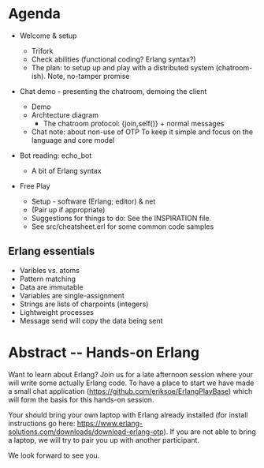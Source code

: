 
Agenda
======

- Welcome & setup
  - Trifork
  - Check abilities (functional coding? Erlang syntax?)
  - The plan: to setup up and play with a distributed system
    (chatroom-ish). Note, no-tamper promise

- Chat demo - presenting the chatroom, demoing the client
  - Demo
  - Archtecture diagram
    - The chatroom protocol: {join,self()} + normal messages
  - Chat note: about non-use of OTP
    To keep it simple and focus on the language and core model

- Bot reading: echo_bot
  - A bit of Erlang syntax

- Free Play
  - Setup - software (Erlang; editor) & net
  - (Pair up if appropriate)
  - Suggestions for things to do: See the INSPIRATION file.
  - See src/cheatsheet.erl for some common code samples

Erlang essentials
-----------------
- Varibles vs. atoms
- Pattern matching
- Data are immutable
- Variables are single-assignment
- Strings are lists of charpoints (integers)
- Lightweight processes
- Message send will copy the data being sent


Abstract -- Hands-on Erlang
===========================

Want to learn about Erlang?  Join us for a late afternoon session
where your will write some actually Erlang code.  To have a place to
start we have made a small chat application
(https://github.com/eriksoe/ErlangPlayBase) which will form the basis
for this hands-on session.

Your should bring your own laptop with Erlang already installed (for
install instructions go here:
https://www.erlang-solutions.com/downloads/download-erlang-otp).  If
you are not able to bring a laptop, we will try to pair you up with
another participant.

We look forward to see you.